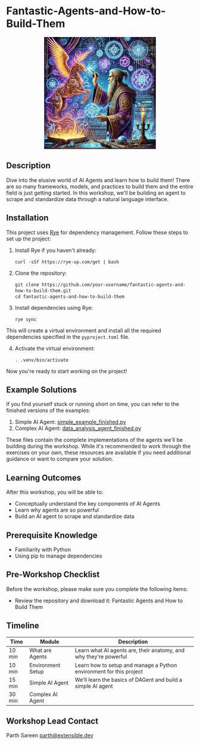 # Fantastic-Agents-and-How-to-Build-Them

<p align="center">
  <img src="image.webp" alt="Fantastic Agents and How to Build Them" width="300">
</p>

## Description
Dive into the elusive world of AI Agents and learn how to build them! There are so many frameworks, models, and practices to build them and the entire field is just getting started. In this workshop, we'll be building an agent to scrape and standardize data through a natural language interface.

## Installation

This project uses [Rye](https://rye-up.com/) for dependency management. Follow these steps to set up the project:

1. Install Rye if you haven't already:
   ```
   curl -sSf https://rye-up.com/get | bash
   ```

2. Clone the repository:
   ```
   git clone https://github.com/your-username/fantastic-agents-and-how-to-build-them.git
   cd fantastic-agents-and-how-to-build-them
   ```

3. Install dependencies using Rye:
   ```
   rye sync
   ```

This will create a virtual environment and install all the required dependencies specified in the `pyproject.toml` file.

4. Activate the virtual environment:
   ```
   . .venv/bin/activate
   ```

Now you're ready to start working on the project!


## Example Solutions

If you find yourself stuck or running short on time, you can refer to the finished versions of the examples:

1. Simple AI Agent: [simple_example_finished.py](src/fantastic_agents_and_how_to_build_them/simple_example_finished.py)
2. Complex AI Agent: [data_analysis_agent_finished.py](src/fantastic_agents_and_how_to_build_them/data_analysis_agent_finished.py)

These files contain the complete implementations of the agents we'll be building during the workshop. While it's recommended to work through the exercises on your own, these resources are available if you need additional guidance or want to compare your solution.


## Learning Outcomes
After this workshop, you will be able to:
- Conceptually understand the key components of AI Agents
- Learn why agents are so powerful
- Build an AI agent to scrape and standardize data

## Prerequisite Knowledge
- Familiarity with Python
- Using pip to manage dependencies

## Pre-Workshop Checklist
Before the workshop, please make sure you complete the following items:
- Review the repository and download it: Fantastic Agents and How to Build Them

## Timeline
| Time | Module | Description |
|------|--------|-------------|
| 10 min | What are Agents | Learn what AI agents are, their anatomy, and why they're powerful |
| 10 min | Environment Setup | Learn how to setup and manage a Python environment for this project |
| 15 min | Simple AI Agent | We'll learn the basics of DAGent and build a simple AI agent |
| 30 min | Complex AI Agent | |

## Workshop Lead Contact
Parth Sareen
parth@extensible.dev

